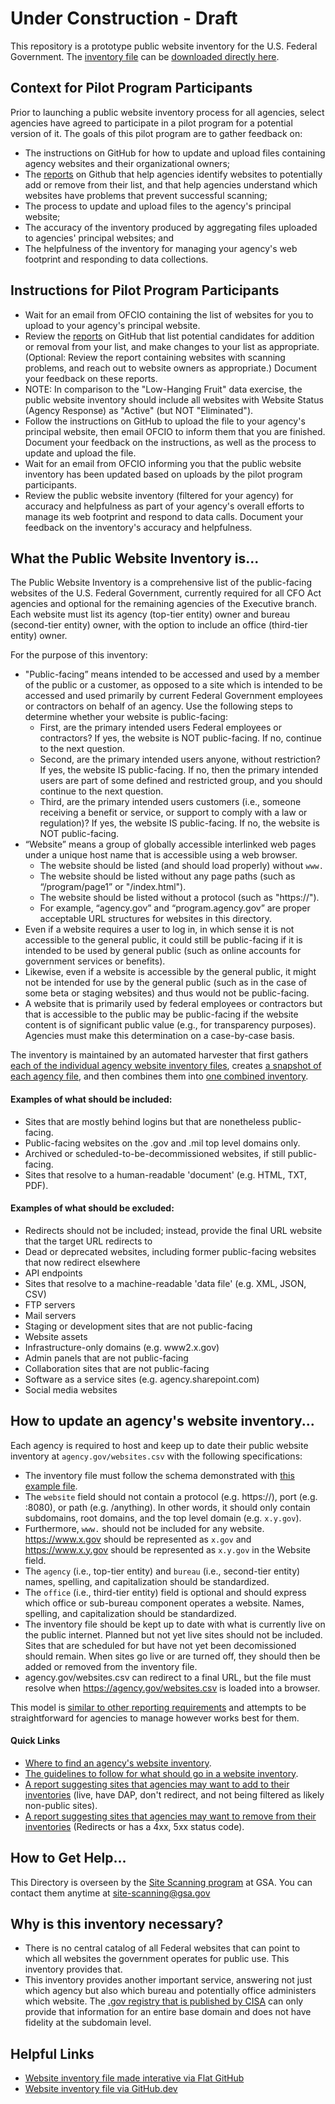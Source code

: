 # Under Construction - Draft

This repository is a prototype public website inventory for the U.S. Federal Government.  The [inventory file](https://github.com/GSA/federal-website-directory/blob/main/us-government-website-directory.csv) can be [downloaded directly here](https://github.com/GSA/federal-website-directory/raw/main/us-government-website-directory.csv).  

## Context for Pilot Program Participants

Prior to launching a public website inventory process for all agencies, select agencies have agreed to participate in a pilot program for a potential version of it. The goals of this pilot program are to gather feedback on:
- The instructions on GitHub for how to update and upload files containing agency websites and their organizational owners;
- The [reports](https://github.com/GSA/federal-website-directory/tree/main/reports) on Github that help agencies identify websites to potentially add or remove from their list, and that help agencies understand which websites have problems that prevent successful scanning;
- The process to update and upload files to the agency's principal website;
- The accuracy of the inventory produced by aggregating files uploaded to agencies' principal websites; and
- The helpfulness of the inventory for managing your agency's web footprint and responding to data collections.

## Instructions for Pilot Program Participants

- Wait for an email from OFCIO containing the list of websites for you to upload to your agency's principal website.
- Review the [reports](https://github.com/GSA/federal-website-directory/tree/main/reports) on GitHub that list potential candidates for addition or removal from your list, and make changes to your list as appropriate. (Optional: Review the report containing websites with scanning problems, and reach out to website owners as appropriate.) Document your feedback on these reports.
- NOTE: In comparison to the "Low-Hanging Fruit" data exercise, the public website inventory should include all websites with Website Status (Agency Response) as "Active" (but NOT "Eliminated"). 
- Follow the instructions on GitHub to upload the file to your agency's principal website, then email OFCIO to inform them that you are finished. Document your feedback on the instructions, as well as the process to update and upload the file.
- Wait for an email from OFCIO informing you that the public website inventory has been updated based on uploads by the pilot program participants.
- Review the public website inventory (filtered for your agency) for accuracy and helpfulness as part of your agency's overall efforts to manage its web footprint and respond to data calls. Document your feedback on the inventory's accuracy and helpfulness.

## What the Public Website Inventory is...

The Public Website Inventory is a comprehensive list of the public-facing websites of the U.S. Federal Government, currently required for all CFO Act agencies and optional for the remaining agencies of the Executive branch. Each website must list its agency (top-tier entity) owner and bureau (second-tier entity) owner, with the option to include an office (third-tier entity) owner.

For the purpose of this inventory: 
- "Public-facing” means intended to be accessed and used by a member of the public or a customer, as opposed to a site which is intended to be accessed and used primarily by current Federal Government employees or contractors on behalf of an agency. Use the following steps to determine whether your website is public-facing:
  - First, are the primary intended users Federal employees or contractors? If yes, the website is NOT public-facing. If no, continue to the next question.
  - Second, are the primary intended users anyone, without restriction? If yes, the website IS public-facing. If no, then the primary intended users are part of some defined and restricted group, and you should continue to the next question.
  - Third, are the primary intended users customers (i.e., someone receiving a benefit or service, or support to comply with a law or regulation)? If yes, the website IS public-facing. If no, the website is NOT public-facing. 
- “Website” means a group of globally accessible interlinked web pages under a unique host name that is accessible using a web browser.
  - The website should be listed (and should load properly) without `www.`
  - The website should be listed without any page paths (such as “/program/page1” or "/index.html").
  - The website should be listed without a protocol (such as "https://"). 
  - For example, “agency.gov” and “program.agency.gov” are proper acceptable URL structures for websites in this directory.
- Even if a website requires a user to log in, in which sense it is not accessible to the general public, it could still be public-facing if it is intended to be used by general public (such as online accounts for government services or benefits).
- Likewise, even if a website is accessible by the general public, it might not be intended for use by the general public (such as in the case of some beta or staging websites) and thus would not be public-facing.
- A website that is primarily used by federal employees or contractors but that is accessible to the public may be public-facing if the website content is of significant public value (e.g., for transparency purposes). Agencies must make this determination on a case-by-case basis.

The inventory is maintained by an automated harvester that first gathers [each of the individual agency website inventory files](https://github.com/GSA/federal-website-directory/blob/main/builder/website_inventories.csv), creates [a snapshot of each agency file](https://github.com/GSA/federal-website-directory/tree/main/snapshots), and then combines them into [one combined inventory](https://github.com/GSA/federal-website-directory/blob/main/us-government-website-directory.csv).  

#### Examples of what should be included:  
- Sites that are mostly behind logins but that are nonetheless public-facing. 
- Public-facing websites on the .gov and .mil top level domains only.
- Archived or scheduled-to-be-decommissioned websites, if still public-facing.
- Sites that resolve to a human-readable 'document' (e.g. HTML, TXT, PDF).

#### Examples of what should be excluded: 
- Redirects should not be included; instead, provide the final URL website that the target URL redirects to
- Dead or deprecated websites, including former public-facing websites that now redirect elsewhere
- API endpoints
- Sites that resolve to a machine-readable 'data file' (e.g. XML, JSON, CSV)
- FTP servers
- Mail servers
- Staging or development sites that are not public-facing
- Website assets
- Infrastructure-only domains (e.g. www2.x.gov)
- Admin panels that are not public-facing
- Collaboration sites that are not public-facing
- Software as a service sites (e.g. agency.sharepoint.com)
- Social media websites 

## How to update an agency's website inventory...

Each agency is required to host and keep up to date their public website inventory at `agency.gov/websites.csv` with the following specifications: 

- The inventory file must follow the schema demonstrated with [this example file](https://github.com/GSA/federal-website-directory/blob/main/builder/example.csv).
- The `website` field should not contain a protocol (e.g. https://), port (e.g. :8080), or path (e.g. /anything).  In other words, it should only contain subdomains, root domains, and the top level domain (e.g. `x.y.gov`).
- Furthermore, `www.` should not be included for any website.  https://www.x.gov should be represented as `x.gov` and https://www.x.y.gov should be represented as `x.y.gov` in the Website field.  
- The `agency` (i.e., top-tier entity) and `bureau` (i.e., second-tier entity) names, spelling, and capitalization should be standardized.
- The `office` (i.e., third-tier entity) field is optional and should express which office or sub-bureau component operates a website. Names, spelling, and capitalization should be standardized.
- The inventory file should be kept up to date with what is currently live on the public internet.  Planned but not yet live sites should not be included.  Sites that are scheduled for but have not yet been decomissioned should remain.  When sites go live or are turned off, they should then be added or removed from the inventory file.
- agency.gov/websites.csv can redirect to a final URL, but the file must resolve when https://agency.gov/websites.csv is loaded into a browser.  

This model is [similar to other reporting requirements](https://github.com/GSA/site-scanning/issues/1104) and attempts to be straightforward for agencies to manage however works best for them.  

#### Quick Links
- [Where to find an agency's website inventory](https://github.com/GSA/federal-website-directory/blob/main/builder/website_inventories.csv).
- [The guidelines to follow for what should go in a website inventory](https://github.com/GSA/federal-website-directory?tab=readme-ov-file).
- [A report suggesting sites that agencies may want to add to their inventories](https://github.com/GSA/federal-website-directory/blob/main/reports/candidates_for_addition.csv) (live, have DAP, don't redirect, and not being filtered as likely non-public sites).
- [A report suggesting sites that agencies may want to remove from their inventories](https://github.com/GSA/federal-website-directory/blob/main/reports/candidates_for_removal.csv) (Redirects or has a 4xx, 5xx status code).

## How to Get Help...

This Directory is overseen by the [Site Scanning program](https://digital.gov/site-scanning) at GSA.  You can contact them anytime at [site-scanning@gsa.gov](mailto:site-scanning@gsa.gov)

## Why is this inventory necessary?  

- There is no central catalog of all Federal websites that can point to which all websites the government operates for public use.  This inventory provides that.
- This inventory provides another important service, answering not just which agency but also which bureau and potentially office administers which website.  The [.gov registry that is published by CISA](https://github.com/cisagov/dotgov-data/blob/main/current-federal.csv) can only provide that information for an entire base domain and does not have fidelity at the subdomain level.  

## Helpful Links
- [Website inventory file made interative via Flat GitHub](https://flatgithub.com/GSA/federal-website-directory/blob/main/us-government-website-directory.csv)
- [Website inventory file via GitHub.dev](https://github.dev/GSA/federal-website-directory/blob/main/us-government-website-directory.csv)
